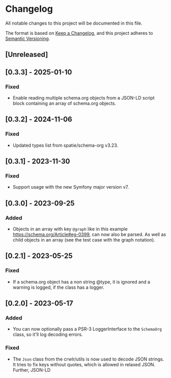 # Changelog
All notable changes to this project will be documented in this file.

The format is based on [Keep a Changelog](https://keepachangelog.com/en/1.0.0/),
and this project adheres to [Semantic Versioning](https://semver.org/spec/v2.0.0.html).

## [Unreleased]

## [0.3.3] - 2025-01-10
### Fixed
* Enable reading multiple schema.org objects from a JSON-LD script block containing an array of schema.org objects.

## [0.3.2] - 2024-11-06
### Fixed
* Updated types list from spatie/schema-org v3.23.

## [0.3.1] - 2023-11-30
### Fixed
* Support usage with the new Symfony major version v7.

## [0.3.0] - 2023-09-25
### Added
* Objects in an array with key `@graph` like in this example https://schema.org/Article#eg-0399, can now also be parsed. As well as child objects in an array (see the test case with the graph notation).

## [0.2.1] - 2023-05-25
### Fixed
* If a schema.org object has a non string @type, it is ignored and a warning is logged, if the class has a logger.

## [0.2.0] - 2023-05-17
### Added
* You can now optionally pass a PSR-3 LoggerInterface to the `SchemaOrg` class, so it'll log decoding errors.

### Fixed
* The `Json` class from the crwlr/utils is now used to decode JSON strings. It tries to fix keys without quotes, which is allowed in relaxed JSON. Further, JSON-LD <script> blocks containing an invalid JSON string are ignored and don't lead to an error anymore.

## [0.1.0] - 2022-09-22
Initial version containing `SchemaOrg` class that finds schema.org JSON-LD objects in HTML documents and converts them to instances of the classes from the spatie schema-org package.
